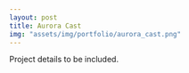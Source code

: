 ```yaml
---
layout: post
title: Aurora Cast
img: "assets/img/portfolio/aurora_cast.png"
---
```


Project details to be included.